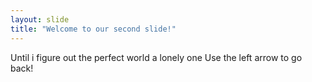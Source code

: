 ```yaml
---
layout: slide
title: "Welcome to our second slide!"
---
```

Until i figure out the perfect world a lonely one
Use the left arrow to go back!
